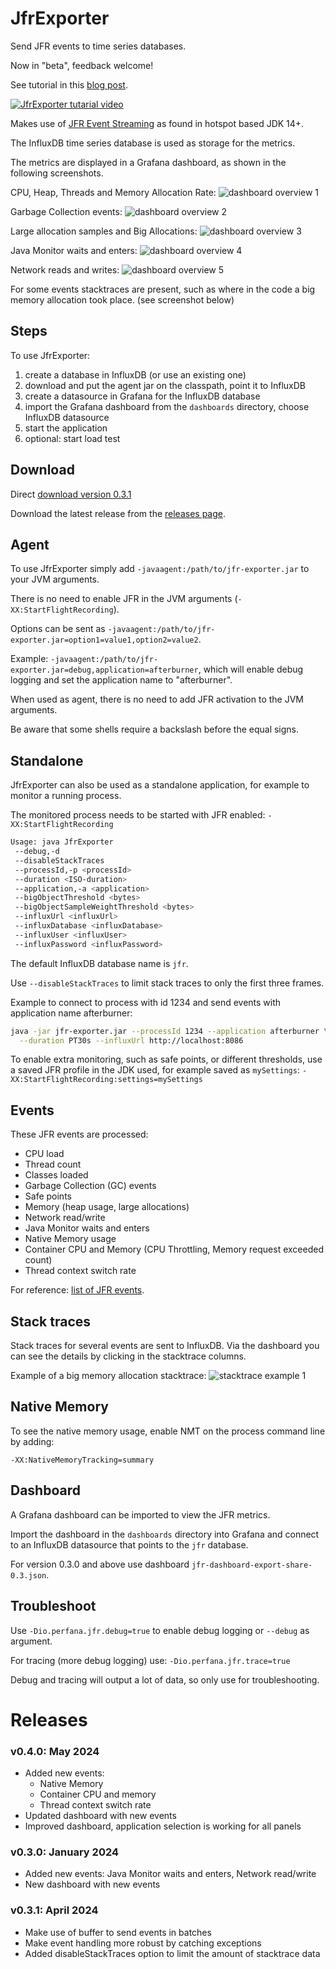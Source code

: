 # JfrExporter

Send JFR events to time series databases.

Now in "beta", feedback welcome!

See tutorial in this [blog post](https://perfana.io/continuous-deep-dive-with-jfr-events/).

[![JfrExporter tutarial video](https://img.youtube.com/vi/rAq2Xo-VoVc/0.jpg)](https://www.youtube.com/watch?v=rAq2Xo-VoVc)

Makes use of [JFR Event Streaming](https://openjdk.org/jeps/349) as found in hotspot based JDK 14+.

The InfluxDB time series database is used as storage for the metrics.

The metrics are displayed in a Grafana dashboard, as shown in the following screenshots.

CPU, Heap, Threads and Memory Allocation Rate:
![dashboard overview 1](images/dashboard-6.jpg)

Garbage Collection events:
![dashboard overview 2](images/dashboard-8.jpg)

Large allocation samples and Big Allocations:
![dashboard overview 3](images/dashboard-7.jpg)

Java Monitor waits and enters:
![dashboard overview 4](images/dashboard-4.jpg)

Network reads and writes:
![dashboard overview 5](images/dashboard-5.jpg)

For some events stacktraces are present, such as where in the code a big memory allocation took place.
(see screenshot below)

## Steps

To use JfrExporter:

1. create a database in InfluxDB (or use an existing one)
2. download and put the agent jar on the classpath, point it to InfluxDB
3. create a datasource in Grafana for the InfluxDB database
4. import the Grafana dashboard from the `dashboards` directory, choose InfluxDB datasource
5. start the application
6. optional: start load test

## Download

Direct [download version 0.3.1](https://github.com/perfana/jfr-exporter/releases/download/0.3.1/jfr-exporter-0.3.1.jar)

Download the latest release from the [releases page](https://github.com/perfana/jfr-exporter/releases).

## Agent

To use JfrExporter simply add `-javaagent:/path/to/jfr-exporter.jar` to your JVM arguments.

There is no need to enable JFR in the JVM arguments (`-XX:StartFlightRecording`).

Options can be sent as `-javaagent:/path/to/jfr-exporter.jar=option1=value1,option2=value2`.

Example: `-javaagent:/path/to/jfr-exporter.jar=debug,application=afterburner`, which will enable
debug logging and set the application name to "afterburner".

When used as agent, there is no need to add JFR activation to the JVM arguments.

Be aware that some shells require a backslash before the equal signs.

## Standalone

JfrExporter can also be used as a standalone application, for example to monitor a running process.

The monitored process needs to be started with JFR enabled: `-XX:StartFlightRecording`

```bash
Usage: java JfrExporter 
 --debug,-d 
 --disableStackTraces
 --processId,-p <processId> 
 --duration <ISO-duration> 
 --application,-a <application>
 --bigObjectThreshold <bytes>
 --bigObjectSampleWeightThreshold <bytes>
 --influxUrl <influxUrl> 
 --influxDatabase <influxDatabase>
 --influxUser <influxUser> 
 --influxPassword <influxPassword>
```

The default InfluxDB database name is `jfr`.

Use `--disableStackTraces` to limit stack traces to only the first three frames.

Example to connect to process with id 1234 and send events with application name afterburner:
```bash
java -jar jfr-exporter.jar --processId 1234 --application afterburner \
  --duration PT30s --influxUrl http://localhost:8086
```

To enable extra monitoring, such as safe points, or different thresholds, 
use a saved JFR profile in the JDK used, for example saved as `mySettings`: `-XX:StartFlightRecording:settings=mySettings`

## Events

These JFR events are processed: 
* CPU load
* Thread count
* Classes loaded
* Garbage Collection (GC) events
* Safe points
* Memory (heap usage, large allocations)
* Network read/write
* Java Monitor waits and enters
* Native Memory usage
* Container CPU and Memory (CPU Throttling, Memory request exceeded count)
* Thread context switch rate

For reference: [list of JFR events](https://sap.github.io/SapMachine/jfrevents/).

## Stack traces

Stack traces for several events are sent to InfluxDB.
Via the dashboard you can see the details by clicking in the stacktrace columns.

Example of a big memory allocation stacktrace:
![stacktrace example 1](images/stacktrace-2.jpg)

## Native Memory

To see the native memory usage, enable NMT on the process command line by adding:

    -XX:NativeMemoryTracking=summary
    
## Dashboard

A Grafana dashboard can be imported to view the JFR metrics.

Import the dashboard in the `dashboards` directory into Grafana and
connect to an InfluxDB datasource that points to the `jfr` database.

For version 0.3.0 and above use dashboard `jfr-dashboard-export-share-0.3.json`.

## Troubleshoot

Use `-Dio.perfana.jfr.debug=true` to enable debug logging or `--debug` as argument.

For tracing (more debug logging) use: `-Dio.perfana.jfr.trace=true`

Debug and tracing will output a lot of data, so only use for troubleshooting.

# Releases

### v0.4.0: May 2024
* Added new events: 
  * Native Memory
  * Container CPU and memory
  * Thread context switch rate
* Updated dashboard with new events
* Improved dashboard, application selection is working for all panels

### v0.3.0: January 2024
* Added new events: Java Monitor waits and enters, Network read/write
* New dashboard with new events

### v0.3.1: April 2024
* Make use of buffer to send events in batches
* Make event handling more robust by catching exceptions
* Added disableStackTraces option to limit the amount of stacktrace data